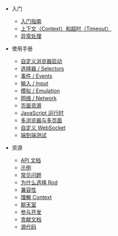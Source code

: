 
- 入门

  - [入门指南](get-started/README.md)
  - [上下文（Context）和超时（Timeout）](context-and-timeout.md)
  - [异常处理](error-handling.md)

- 使用手册

  - [自定义浏览器启动](custom-launch.md)
  - [选择器 / Selectors](selectors/README.md)
  - [事件 / Events](events/README.md)
  - [输入 / Input](input.md)
  - [模拟 / Emulation](emulation.md)
  - [网络 / Network](network.md)
  - [页面资源](page-resources/README.md)
  - [JavaScript 运行时](javascript-runtime.md)
  - [多浏览器与多页面](browsers-pages.md)
  - [自定义 WebSocket](custom-websocket.md)
  - [端到端测试](end-to-end-testing.md)

- 资源

  - [API 文档](api-reference.md)
  - [示例](examples.md)
  - [常见问题](faq/README.md)
  - [为什么选择 Rod](why-rod.md)
  - [兼容性](compatibility.md)
  - [理解 Context](understand-context.md)
  - [聊天室](chat-room.md)
  - [参与开发](join-development.md)
  - [贡献文档](contribute-doc.md)
  - [源代码](source-code.md)
